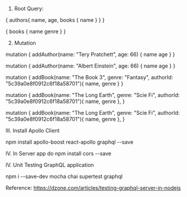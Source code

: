 1. Root Query:

{
	authors{
    name,
    age,
    books {
      name
    }
  }
}


{
  books {
    name
    genre
  }
}

2. Mutation

mutation {
  addAuthor(name: "Tery Pratchett", age: 66) {
    name
    age
  }
}

mutation {
  addAuthor(name: "Albert Einstein", age: 66) {
    name
    age
  }
}


mutation {
  addBook(name: "The Book 3", genre: "Fantasy", authorId: "5c39a0e8f0912c6f18a58701"){
    name,
    genre
  }
}

mutation {
  addBook(name: "The Long Earth", genre: "Scie Fi", authorId: "5c39a0e8f0912c6f18a58701"){
    name,
    genre
  },
}

mutation {
  addBook(name: "The Long Earth", genre: "Scie Fi", authorId: "5c39a0e8f0912c6f18a58701"){
    name,
    genre
  },
}



III. Install Apollo Client

 npm install apollo-boost react-apollo graphql --save

 IV. In Server app do
  npm install cors --save

  IV. Unit Testing GraphQL application

npm i --save-dev mocha chai supertest graphql

Reference: https://dzone.com/articles/testing-graphql-server-in-nodejs
